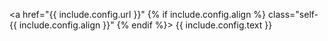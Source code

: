 <a href="{{ include.config.url }}" {% if include.config.align %} class="self-{{ include.config.align }}" {% endif %}>
  {{ include.config.text }}
</a>
